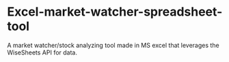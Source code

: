 # Excel-market-watcher-spreadsheet-tool
A market watcher/stock analyzing tool made in MS excel that leverages the WiseSheets API for data. 
